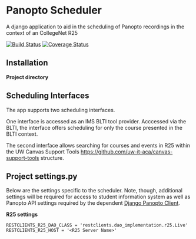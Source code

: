 # Panopto Scheduler
A django application to aid in the scheduling of Panopto recordings in the context of an CollegeNet R25

[![Build Status](https://github.com/uw-it-aca/django-panopto-scheduler/workflows/Build%2C%20Test%20and%20Deploy/badge.svg?branch=main)](https://github.com/uw-it-aca/django-panopto-scheduler/actions)
[![Coverage Status](https://coveralls.io/repos/github/uw-it-aca/django-panopto-scheduler/badge.svg?branch=main)](https://coveralls.io/github/uw-it-aca/django-panopto-scheduler?branch=main)

Installation
------------

**Project directory**

Scheduling Interfaces
---------------------

The app supports two scheduling interfaces.

One interface is accessed as an IMS BLTI tool provider. Acccessed via the BLTI, the interface offers scheduling for only the course presented in the BLTI context.

The second interface allows searching for courses and events in R25 within the UW Canvas Support Tools <https://github.com/uw-it-aca/canvas-support-tools> structure.


Project settings.py
------------------

Below are the settings specific to the scheduler.  Note, though, additional settings will be required for access to student information system as well as Panopto API settings required by the dependent [Django Panopto Client](https://github.com/uw-it-aca/django-panopto-client "Panopto Client").

**R25 settings**

    RESTCLIENTS_R25_DAO_CLASS = 'restclients.dao_implementation.r25.Live'
    RESTCLIENTS_R25_HOST = '<R25 Server Name>'
